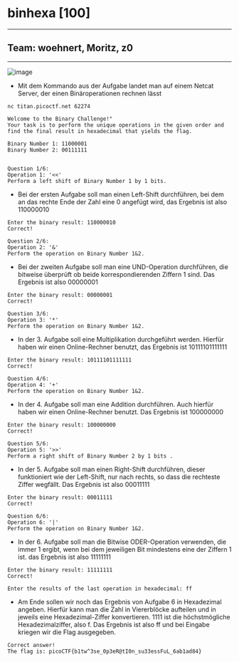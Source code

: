 # binhexa [100]
---
## Team: woehnert, Moritz, z0
---
![image](https://github.com/HAW-THL/Write-ups/assets/80387757/10245860-207e-49d6-8ec2-f2c0ab6968ed)

- Mit dem Kommando aus der Aufgabe landet man auf einem Netcat Server, der einen Binäroperationen rechnen lässt

```shell
nc titan.picoctf.net 62274  

Welcome to the Binary Challenge!"
Your task is to perform the unique operations in the given order and find the final result in hexadecimal that yields the flag.

Binary Number 1: 11000001
Binary Number 2: 00111111


Question 1/6:
Operation 1: '<<'
Perform a left shift of Binary Number 1 by 1 bits.
```

- Bei der ersten Aufgabe soll man einen Left-Shift durchführen, bei dem an das rechte Ende der Zahl eine 0 angefügt wird, das Ergebnis ist also 110000010

```shell
Enter the binary result: 110000010
Correct!

Question 2/6:
Operation 2: '&'
Perform the operation on Binary Number 1&2.
```
- Bei der zweiten Aufgabe soll man eine UND-Operation durchführen, die bitweise überprüft ob beide korrespondierenden Ziffern 1 sind. Das Ergebnis ist also 00000001

```shell
Enter the binary result: 00000001
Correct!

Question 3/6:
Operation 3: '*'
Perform the operation on Binary Number 1&2.
```
- In der 3. Aufgabe soll eine Multiplikation durchgeführt werden. Hierfür haben wir einen Online-Rechner benutzt, das Ergebnis ist 10111101111111

```shell
Enter the binary result: 10111101111111
Correct!

Question 4/6:
Operation 4: '+'
Perform the operation on Binary Number 1&2.
```
- In der 4. Aufgabe soll man eine Addition durchführen. Auch hierfür haben wir einen Online-Rechner benutzt. Das Ergebnis ist 100000000

```shell
Enter the binary result: 100000000
Correct!

Question 5/6:
Operation 5: '>>'
Perform a right shift of Binary Number 2 by 1 bits .
```
- In der 5. Aufgabe soll man einen Right-Shift durchführen, dieser funktioniert wie der Left-Shift, nur nach rechts, so dass die rechteste Ziffer wegfällt. Das Ergebnis ist also 00011111

```shell
Enter the binary result: 00011111
Correct!

Question 6/6:
Operation 6: '|'
Perform the operation on Binary Number 1&2.

```
- In der 6. Aufgabe soll man die Bitwise ODER-Operation verwenden, die immer 1 ergibt, wenn bei dem jeweiligen Bit mindestens eine der Ziffern 1 ist. das Ergebnis ist also 11111111

```shell
Enter the binary result: 11111111
Correct!

Enter the results of the last operation in hexadecimal: ff
```
- Am Ende sollen wir noch das Ergebnis von Aufgabe 6 in Hexadezimal angeben. Hierfür kann man die Zahl in Viererblöcke aufteilen und in jeweils eine Hexadezimal-Ziffer konvertieren. 1111 ist die höchstmögliche Hexadezimalziffer, also f. Das Ergebnis ist also ff und bei Eingabe kriegen wir die Flag ausgegeben.

```shell
Correct answer!
The flag is: picoCTF{b1tw^3se_0p3eR@tI0n_su33essFuL_6ab1ad84}
```
